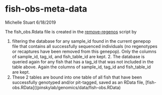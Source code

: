 fish-obs-meta-data
================
Michelle Stuart
6/18/2019

The fish\_obs.Rdata file is created in the [remove-regenos](pinskylab/genomics/scripts/05_remove-regenos.Rmd) script by
1. filtering the database for any sample\_id found in the current genepop file that contains all successfully sequenced individuals (no regenotypes or recaptures have been removed from this genepop). Only the columns of sample\_id, tag\_id, and fish\_table\_id are kept. 2. The database is queried again for any fish that has a tag\_id that was not included in the table above. Again the columns of sample\_id, tag\_id and fish\_table\_id are kept.
3. These 2 tables are bound into one table of all fish that have been successfully genotyped and/or pit-tagged, saved as an RData file, \[fish-obs.RData\]((pinskylab/genomics/data/fish-obs.RData)

